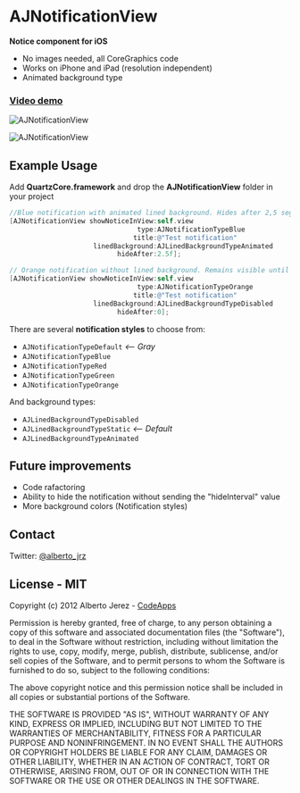 # AJNotificationView

__Notice component for iOS__

- No images needed, all CoreGraphics code
- Works on iPhone and iPad (resolution independent)
- Animated background type

### [__Video demo__](https://vimeo.com/47447275)

![AJNotificationView](https://raw.github.com/ajerez/AJNotificationView/master/screenshot.png)

![AJNotificationView](https://raw.github.com/ajerez/AJNotificationView/master/screenshot2.png)


## Example Usage

Add __QuartzCore.framework__ and drop the __AJNotificationView__ folder in your project



``` objective-c
//Blue notification with animated lined background. Hides after 2,5 seg
[AJNotificationView showNoticeInView:self.view
                                type:AJNotificationTypeBlue
                               title:@"Test notification"
                     linedBackground:AJLinedBackgroundTypeAnimated
                           hideAfter:2.5f];
```


``` objective-c
// Orange notification without lined background. Remains visible until the user taps in it.
[AJNotificationView showNoticeInView:self.view
                                type:AJNotificationTypeOrange
                               title:@"Test notification"
                     linedBackground:AJLinedBackgroundTypeDisabled
                           hideAfter:0];
```

There are several __notification styles__ to choose from:

* `AJNotificationTypeDefault` _<-- Gray_
* `AJNotificationTypeBlue`
* `AJNotificationTypeRed`
* `AJNotificationTypeGreen`
* `AJNotificationTypeOrange`

And background types:

* `AJLinedBackgroundTypeDisabled`
* `AJLinedBackgroundTypeStatic` _<-- Default_
* `AJLinedBackgroundTypeAnimated`


## Future improvements

* Code rafactoring
* Ability to hide the notification without sending the "hideInterval" value
* More background colors (Notification styles)

## Contact
Twitter: [@alberto_jrz](https://twitter.com/alberto_jrz)

## License - MIT


Copyright (c) 2012 Alberto Jerez - [CodeApps](http://www.codeapps.es/)

Permission is hereby granted, free of charge, to any person obtaining a copy of this software and associated documentation files (the "Software"), to deal in the Software without restriction, including without limitation the rights to use, copy, modify, merge, publish, distribute, sublicense, and/or sell copies of the Software, and to permit persons to whom the Software is furnished to do so, subject to the following conditions:

The above copyright notice and this permission notice shall be included in all copies or substantial portions of the Software.

THE SOFTWARE IS PROVIDED "AS IS", WITHOUT WARRANTY OF ANY KIND, EXPRESS OR IMPLIED, INCLUDING BUT NOT LIMITED TO THE WARRANTIES OF MERCHANTABILITY, FITNESS FOR A PARTICULAR PURPOSE AND NONINFRINGEMENT. IN NO EVENT SHALL THE AUTHORS OR COPYRIGHT HOLDERS BE LIABLE FOR ANY CLAIM, DAMAGES OR OTHER LIABILITY, WHETHER IN AN ACTION OF CONTRACT, TORT OR OTHERWISE, ARISING FROM, OUT OF OR IN CONNECTION WITH THE SOFTWARE OR THE USE OR OTHER DEALINGS IN THE SOFTWARE.
